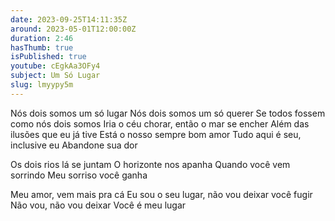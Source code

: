 ```yaml
---
date: 2023-09-25T14:11:35Z
around: 2023-05-01T12:00:00Z
duration: 2:46
hasThumb: true
isPublished: true
youtube: cEgkAa3OFy4
subject: Um Só Lugar
slug: lmyypy5m
---
```

Nós dois somos um só lugar
Nós dois somos um só querer
Se todos fossem como nós dois somos
Iria o céu chorar, então o mar se encher
Além das ilusões que eu já tive
Está o nosso sempre bom amor
Tudo aqui é seu, inclusive eu
Abandone sua dor

Os dois rios lá se juntam
O horizonte nos apanha
Quando você vem sorrindo
Meu sorriso você ganha

Meu amor, vem mais pra cá
Eu sou o seu lugar, não vou deixar você fugir
Não vou, não vou deixar
Você é meu lugar

